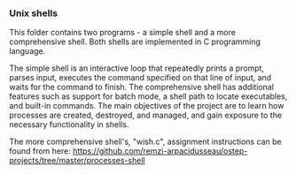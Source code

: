 ### Unix shells

This folder contains two programs - a simple shell and a more comprehensive shell. Both shells are implemented in C programming language.

The simple shell is an interactive loop that repeatedly prints a prompt, parses input, executes the command specified on that line of input, 
and waits for the command to finish. The comprehensive shell has additional features such as support for batch mode, a shell path to locate 
executables, and built-in commands. The main objectives of the project are to learn how processes are created, destroyed, and managed, 
and gain exposure to the necessary functionality in shells.

The more comprehensive shell's, "wish.c", assignment instructions can be found from here: https://github.com/remzi-arpacidusseau/ostep-projects/tree/master/processes-shell  
